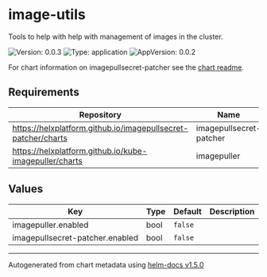 # image-utils

Tools to help with help with management of images in the cluster.

![Version: 0.0.3](https://img.shields.io/badge/Version-0.0.3-informational?style=flat-square) ![Type: application](https://img.shields.io/badge/Type-application-informational?style=flat-square) ![AppVersion: 0.0.2](https://img.shields.io/badge/AppVersion-0.0.2-informational?style=flat-square)

For chart information on imagepullsecret-patcher see the [chart readme](https://github.com/helxplatform/imagepullsecret-patcher/tree/master/helm).

## Requirements

| Repository | Name | Version |
|------------|------|---------|
| https://helxplatform.github.io/imagepullsecret-patcher/charts | imagepullsecret-patcher | 0.1.4 |
| https://helxplatform.github.io/kube-imagepuller/charts | imagepuller | 0.1.2 |

## Values

| Key | Type | Default | Description |
|-----|------|---------|-------------|
| imagepuller.enabled | bool | `false` |  |
| imagepullsecret-patcher.enabled | bool | `false` |  |

----------------------------------------------
Autogenerated from chart metadata using [helm-docs v1.5.0](https://github.com/norwoodj/helm-docs/releases/v1.5.0)
